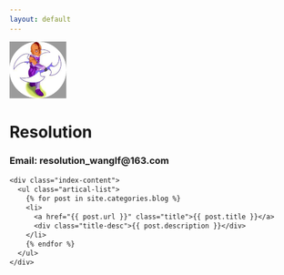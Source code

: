 ```yaml
---
layout: default
---
```


<body>
  <div class="index-wrapper">
    <div class="aside">
      <div class="info-card">
	<img src="images/00.png" alt="" width="100" height="100"/>
        <h1>Resolution</h1>
	<h3>Email: resolution_wanglf@163.com</h3>
      </div>
      <div id="particles-js"></div>
    </div>

    <div class="index-content">
      <ul class="artical-list">
        {% for post in site.categories.blog %}
        <li>
          <a href="{{ post.url }}" class="title">{{ post.title }}</a>
          <div class="title-desc">{{ post.description }}</div>
        </li>
        {% endfor %}
      </ul>
    </div>
  </div>
</body>
